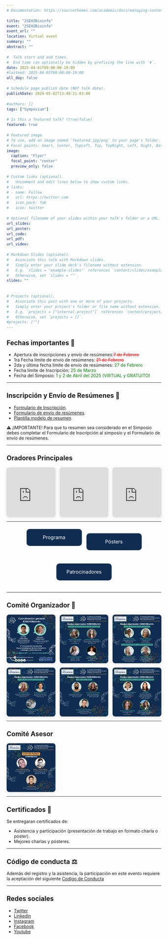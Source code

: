 ```yaml
---
# Documentation: https://sourcethemes.com/academic/docs/managing-content/

title: "2SEH2Bioinfo"
event: "2SEH2Bioinfo"
event_url: ""
location: Virtual event
summary: ""
abstract: ""

#  Talk start and end times.
#  End time can optionally be hidden by prefixing the line with `#`.
date: 2025-04-01T09:00:00-19:00
#lastmod: 2025-04-05T09:00:00-19:00
all_day: false

# Schedule page publish date (NOT talk date).
publishDate: 2024-05-02T13:48:21-03:00

#authors: []
tags: ["Symposium"]

# Is this a featured talk? (true/false)
featured: true

# Featured image
# To use, add an image named `featured.jpg/png` to your page's folder. 
# Focal points: Smart, Center, TopLeft, Top, TopRight, Left, Right, BottomLeft, Bottom, BottomRight.
image:
  caption: "Flyer"
  focal_point: "center"
  preview_only: false

# Custom links (optional).
#   Uncomment and edit lines below to show custom links.
# links:
# - name: Follow
#   url: https://twitter.com
#   icon_pack: fab
#   icon: twitter

# Optional filename of your slides within your talk's folder or a URL.
url_slides: 
url_poster: 
url_code:
url_pdf:
url_video:

# Markdown Slides (optional).
#   Associate this talk with Markdown slides.
#   Simply enter your slide deck's filename without extension.
#   E.g. `slides = "example-slides"` references `content/slides/example-slides.md`.
#   Otherwise, set `slides = ""`.
slides: ""


# Projects (optional).
#   Associate this post with one or more of your projects.
#   Simply enter your project's folder or file name without extension.
#   E.g. `projects = ["internal-project"]` references `content/project/deep-learning/index.md`.
#   Otherwise, set `projects = []`.
#projects: [""]
---
```


## **Fechas importantes** :pushpin:
- Apertura de inscripciones y envío de resúmenes:<span style="color:red; text-decoration: line-through;">7 de Febrero</span>
- 1ra Fecha límite de envío de resúmenes: <span style="color:red; text-decoration: line-through;">21 de Febrero</span>
- 2da y última fecha límite de envío de resúmenes: <span style="color:green"> 27 de Febrero </span> 
- Fecha límite de Inscripción: <span style="color:green"> 25 de Marzo </span> 
- Fecha del Simposio:<span style="color:green"> 1 y 2 de Abril del 2025 (VIRTUAL y GRATUITO)</span>

---
## **Inscripción y Envío de Resúmenes** :memo:
- [Formulario de Inscripción](https://docs.google.com/forms/d/e/1FAIpQLSfxj3s2RnHRY_foCZGWsD9ECFYzb780cLEoobOhH1aWHnkajQ/viewform).
- [Formulario de envío de resúmenes](https://docs.google.com/forms/d/e/1FAIpQLSehtgqnGahs05LxeO1rGyKBgWQcdIt6HV-YzTiLFknBvNPt-w/viewform).
- [Plantilla modelo de resumen](https://docs.google.com/document/d/1UVdQ6OeUF5XUWMZBjNFAy88W4ven3XlDqBTF8OhY524/edit?usp=sharing).

⚠️ ¡IMPORTANTE! Para que tu resumen sea considerado en el Simposio debes completar el Formulario de Inscripción al simposio y el Formulario de envío de resúmenes.

---

## **Oradores Principales**
<div style="display: flex; justify-content: space-between; gap: 1em;">
  <div style="position: relative; width: 32%; padding-top: 32%; box-shadow: 0 2px 8px rgba(63,69,81,0.16); overflow: hidden; border-radius: 8px;">
    <iframe loading="lazy" style="position: absolute; width: 100%; height: 100%; top: 0; left: 0; border: none;" 
      src="https://www.canva.com/design/DAGeHMjFCow/E3iK5PsMvsZr84uhYQEcGQ/view?embed" allowfullscreen></iframe>
  </div>

  <div style="position: relative; width: 32%; padding-top: 32%; box-shadow: 0 2px 8px rgba(63,69,81,0.16); overflow: hidden; border-radius: 8px;">
    <iframe loading="lazy" style="position: absolute; width: 100%; height: 100%; top: 0; left: 0; border: none;" 
      src="https://www.canva.com/design/DAGeHEolJug/4ZCI-di522TGTRWj1kcAug/view?embed" 
      allowfullscreen></iframe>
  </div>

  <div style="position: relative; width: 32%; padding-top: 32%; box-shadow: 0 2px 8px rgba(63,69,81,0.16); overflow: hidden; border-radius: 8px;">
    <iframe loading="lazy" style="position: absolute; width: 100%; height: 100%; top: 0; left: 0; border: none;" 
      src="https://www.canva.com/design/DAGeHBok3SQ/YqwstmjV0IrZYKCp0Pe32Q/view?embed" allowfullscreen></iframe>
  </div>
</div>

---

<div style="display: flex; justify-content: center; gap: 15px; flex-wrap: wrap; padding: 10px;">
   <a href="https://seh2bioinfo.netlify.app/2025_programa" 
      style="width: 180px; height: 55px; background-color: #102d51; color: white; 
             text-decoration: none; border-radius: 10px; display: flex; 
             align-items: center; justify-content: center; 
             white-space: nowrap; font-size: 16px;">
      Programa
   </a>

   <a href="https://seh2bioinfo.netlify.app/2025_posters" 
      style="width: 180px; height: 55px; background-color: #102d51; color: white; 
             text-decoration: none; border-radius: 10px; display: flex; 
             align-items: center; justify-content: center; 
             white-space: nowrap; font-size: 16px;">
      Pósters
   </a>

   <a href="https://seh2bioinfo.netlify.app/2025_patrocinadores" 
      style="width: 180px; height: 55px; background-color: #102d51; color: white; 
             text-decoration: none; border-radius: 10px; display: flex; 
             align-items: center; justify-content: center; 
             white-space: nowrap; font-size: 16px;">
      Patrocinadores
   </a>
</div>

---

## **Comité Organizador** :handshake:

<div style="display: grid; grid-template-columns: repeat(3, 1fr); gap: 1em;">

  <!-- Imagen 1 -->
  <div style="position: relative; width: 100%; padding-top: 100%; box-shadow: 0 2px 8px rgba(63,69,81,0.16); overflow: hidden; border-radius: 8px; background-color: transparent;">
    <a href="./c1.png" target="_blank">
      <img src="./c1.png" 
           alt="Imagen de Carlos"
           style="position: absolute; width: 100%; height: 100%; top: 0; left: 0; border-radius: 8px; object-fit: cover;">
    </a>
  </div>

  <!-- Imagen 2 -->
  <div style="position: relative; width: 100%; padding-top: 100%; box-shadow: 0 2px 8px rgba(63,69,81,0.16); overflow: hidden; border-radius: 8px; background-color: transparent;">
    <a href="./c2.png" target="_blank">
      <img src="./c2.png" 
           alt="Imagen de Carlos"
           style="position: absolute; width: 100%; height: 100%; top: 0; left: 0; border-radius: 8px; object-fit: cover;">
    </a>
  </div>

  <!-- Imagen 3 -->
  <div style="position: relative; width: 100%; padding-top: 100%; box-shadow: 0 2px 8px rgba(63,69,81,0.16); overflow: hidden; border-radius: 8px; background-color: transparent;">
    <a href="./c3.png" target="_blank">
      <img src="./c3.png" 
           alt="Imagen de Carlos"
           style="position: absolute; width: 100%; height: 100%; top: 0; left: 0; border-radius: 8px; object-fit: cover;">
    </a>
  </div>

  <!-- Imagen 4 -->
  <div style="position: relative; width: 100%; padding-top: 100%; box-shadow: 0 2px 8px rgba(63,69,81,0.16); overflow: hidden; border-radius: 8px; background-color: transparent;">
    <a href="./c4.png" target="_blank">
      <img src="./c4.png" 
           alt="Imagen de Carlos"
           style="position: absolute; width: 100%; height: 100%; top: 0; left: 0; border-radius: 8px; object-fit: cover;">
    </a>
  </div>

  <!-- Imagen 5 -->
  <div style="position: relative; width: 100%; padding-top: 100%; box-shadow: 0 2px 8px rgba(63,69,81,0.16); overflow: hidden; border-radius: 8px; background-color: transparent;">
    <a href="./c5.png" target="_blank">
      <img src="./c5.png" 
           alt="Imagen de Carlos"
           style="position: absolute; width: 100%; height: 100%; top: 0; left: 0; border-radius: 8px; object-fit: cover;">
    </a>
  </div>

  <!-- Imagen 6 -->
  <div style="position: relative; width: 100%; padding-top: 100%; box-shadow: 0 2px 8px rgba(63,69,81,0.16); overflow: hidden; border-radius: 8px; background-color: transparent;">
    <a href="./c6.png" target="_blank">
      <img src="./c6.png" 
           alt="Imagen de Carlos"
           style="position: absolute; width: 100%; height: 100%; top: 0; left: 0; border-radius: 8px; object-fit: cover;">
    </a>
  </div>

</div>


---

## **Comité Asesor** 
<div style="display: grid; grid-template-columns: repeat(3, 1fr); gap: 1em;">
  <div style="position: relative; width: 100%; padding-top: 100%; box-shadow: 0 2px 8px rgba(63,69,81,0.16); overflow: hidden; border-radius: 8px; background-color: transparent;">
    <a href="./c7.png" target="_blank">
      <img src="./c7.png" 
           alt="Imagen de Carlos"
           style="position: absolute; width: 100%; height: 100%; top: 0; left: 0; border-radius: 8px; object-fit: cover;">
    </a>
  </div>
</div>


---

## **Certificados** 📄
Se entregaran certificados de: 
- Asistencia y participación (presentación de trabajo en formato charla o póster).
- Mejores charlas y pósteres.

---
## **Código de conducta** ⚖️
Además del registro y la asistencia, la participación en este evento requiere la aceptación del siguiente [Codigo de Conducta](https://seh2bioinfo.netlify.app/cc/)

---
## Redes sociales
- [Twitter](https://x.com/seh2_bioinfo)
- [Linkedin](https://www.linkedin.com/in/seh2-bioinfo/)
- [Instagram](https://www.instagram.com/seh2_bioinfo/)
- [Facebook](https://www.facebook.com/SEH2Bioinfo)
- [Youtube](https://www.youtube.com/channel/UCsoiBoToYJD8aqyXUnaKhrQ/featured)